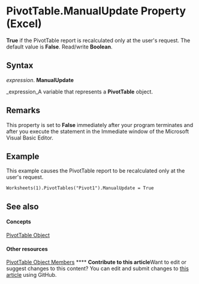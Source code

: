 
# PivotTable.ManualUpdate Property (Excel)

 **True** if the PivotTable report is recalculated only at the user's request. The default value is **False**. Read/write  **Boolean**.


## Syntax

 _expression_. **ManualUpdate**

 _expression_A variable that represents a  **PivotTable** object.


## Remarks

This property is set to  **False** immediately after your program terminates and after you execute the statement in the Immediate window of the Microsoft Visual Basic Editor.


## Example

This example causes the PivotTable report to be recalculated only at the user's request.


```
Worksheets(1).PivotTables("Pivot1").ManualUpdate = True
```


## See also


#### Concepts


 [PivotTable Object](a9c1d4a0-78a9-f9a6-6daf-91cb63e45842.md)
#### Other resources


 [PivotTable Object Members](8e8d1692-cf32-63c6-a1f6-54ddcc2a4964.md)
****   **Contribute to this article**Want to edit or suggest changes to this content? You can edit and submit changes to  [this article](https://github.com/jhershey00/VBA_Excel_Test/OpenXMLCon/articles/7686a4d0-720c-949a-d6a1-ba2fdea82340.md) using GitHub.


